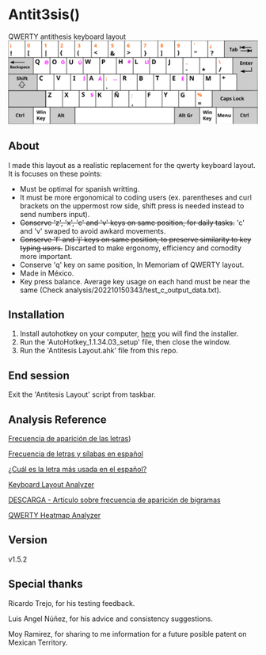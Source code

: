 # Antit3sis()

QWERTY antithesis keyboard layout
![ups, could not find that](https://raw.githubusercontent.com/PanicJoker03/antithesis-layout/5d05b3d15da1bcaccf621b66d68364ba6f42ec52/keyboard%20layout.svg)

## About

I made this layout as a realistic replacement for the qwerty keyboard layout. It is focuses on these points:
* Must be optimal for spanish writting.
* It must be more ergonomical to coding users (ex. parentheses and curl brackets on the uppermost row side, shift press is needed instead to send numbers input).
* ~~Conserve 'z', 'x', 'c' and 'v' keys on same position, for daily tasks.~~ 'c' and 'v' swaped to avoid awkard movements.
* ~~Conserve 'f' and 'j' keys on same position, to preserve similarity to key typing users.~~ Discarted to make ergonomy, efficiency and comodity more important.
* Conserve 'q' key on same position, In Memoriam of QWERTY layout.
* Made in México.
* Key press balance. Average key usage on each hand must be near the same (Check analysis/202210150343/test_c_output_data.txt).

## Installation

1. Install autohotkey on your computer, [here](https://www.autohotkey.com/) you will find the installer.
2. Run the 'AutoHotkey_1.1.34.03_setup' file, then close the window.
3. Run the 'Antitesis Layout.ahk' file from this repo.

## End session

Exit the 'Antitesis Layout' script from taskbar.

## Analysis Reference

[Frecuencia de aparición de las letras](https://es.wikipedia.org/wiki/Frecuencia_de_aparici%C3%B3n_de_letras#:~:text=Las%20consonantes%20m%C3%A1s%20frecuentes%20son,supera%20el%201%2C5%25))

[Frecuencia de letras y sílabas en español](https://www.solosequenosenada.com/2015/10/23/frecuencia-de-letras-y-de-silabas-en-espanol/)

[¿Cuál es la letra más usada en el español?](https://www.elespanol.com/curiosidades/lenguaje/cual-es-letra-mas-usada-espanol-castellano-abecedario/665933672_0.html)

[Keyboard Layout Analyzer](http://patorjk.com/keyboard-layout-analyzer/#/main)

[DESCARGA - Artículo sobre frecuencia de aparición de bigramas](https://dialnet.unirioja.es/descarga/articulo/122593.pdf)

[QWERTY Heatmap Analyzer](https://www.patrick-wied.at/projects/heatmap-keyboard/)

## Version

v1.5.2

## Special thanks

Ricardo Trejo, for his testing feedback.

Luis Angel Núñez, for his advice and consistency suggestions.

Moy Ramirez, for sharing to me information for a future posible patent on Mexican Territory.
